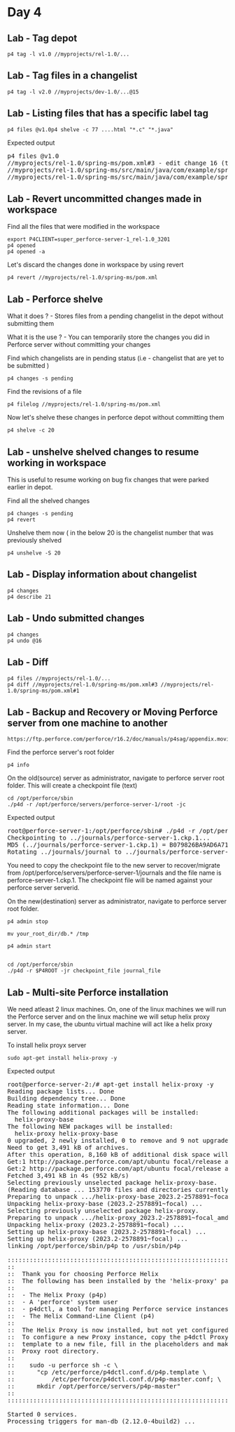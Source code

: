 # Day 4

## Lab - Tag depot 
```
p4 tag -l v1.0 //myprojects/rel-1.0/...
```

## Lab - Tag files in a changelist
```
p4 tag -l v2.0 //myprojects/dev-1.0/...@15
```

## Lab - Listing files that has a specific label tag
```
p4 files @v1.0p4 shelve -c 77 ....html "*.c" "*.java"
```

Expected output
<pre>
p4 files @v1.0
//myprojects/rel-1.0/spring-ms/pom.xml#3 - edit change 16 (text)
//myprojects/rel-1.0/spring-ms/src/main/java/com/example/springboot/Application.java#1 - branch change 14 (text)
//myprojects/rel-1.0/spring-ms/src/main/java/com/example/springboot/HelloController.java#1 - branch change 14 (text)  
</pre>


## Lab - Revert uncommitted changes made in workspace
Find all the files that were modified in the workspace 
```
export P4CLIENT=super_perforce-server-1_rel-1.0_3201
p4 opened
p4 opened -a
```

Let's discard the changes done in workspace by using revert
```
p4 revert //myprojects/rel-1.0/spring-ms/pom.xml
```

## Lab - Perforce shelve
What it does ? - Stores files from a pending changelist in the depot without submitting them

What it is the use ? - You can temporarily store the changes you did in Perforce server without committing your changes

Find which changelists are in pending status (i.e - changelist that are yet to be submitted )
```
p4 changes -s pending
```

Find the revisions of a file
```
p4 filelog //myprojects/rel-1.0/spring-ms/pom.xml
```

Now let's shelve these changes in perforce depot without committing them
```
p4 shelve -c 20
```

## Lab - unshelve shelved changes to resume working in workspace

This is useful to resume working on bug fix changes that were parked earlier in depot.

Find all the shelved changes
```
p4 changes -s pending
p4 revert
```

Unshelve them now ( in the below 20 is the changelist number that was previously shelved
```
p4 unshelve -S 20
```

## Lab - Display information about changelist
```
p4 changes
p4 describe 21
```

## Lab - Undo submitted changes
```
p4 changes
p4 undo @16
```

## Lab - Diff
```
p4 files //myprojects/rel-1.0/...
p4 diff //myprojects/rel-1.0/spring-ms/pom.xml#3 //myprojects/rel-1.0/spring-ms/pom.xml#1
```

## Lab - Backup and Recovery or Moving Perforce server from one machine to another
```
https://ftp.perforce.com/perforce/r16.2/doc/manuals/p4sag/appendix.moving.html
```

Find the perforce server's root folder
```
p4 info
```

On the old(source) server as administrator, navigate to perforce server root folder. This will create a checkpoint file (text)
```
cd /opt/perforce/sbin
./p4d -r /opt/perforce/servers/perforce-server-1/root -jc
```

Expected output
<pre>
root@perforce-server-1:/opt/perforce/sbin# ./p4d -r /opt/perforce/servers/perforce-server-1/root -jc
Checkpointing to ../journals/perforce-server-1.ckp.1...
MD5 (../journals/perforce-server-1.ckp.1) = B079826BA9AD6A716E2E56FB187FF85C
Rotating ../journals/journal to ../journals/perforce-server-1.jnl.0...  
</pre>

You need to copy the checkpoint file to the new server to recover/migrate from /opt/perforce/servers/perforce-server-1/journals and the file name is perforce-server-1.ckp.1.  The checkpoint file will be named against your perforce server serverid.

On the new(destination) server as administrator, navigate to perforce server root folder. 
```
p4 admin stop

mv your_root_dir/db.* /tmp

p4 admin start


cd /opt/perforce/sbin
./p4d -r $P4ROOT -jr checkpoint_file journal_file
```

## Lab - Multi-site Perforce installation

We need atleast 2 linux machines.  On, one of the linux machines we will run the Perforce server and on the linux machine we will setup helix proxy server.  In my case, the ubuntu virtual machine will act like a helix proxy server.

To install helix proyx server
```
sudo apt-get install helix-proxy -y
```

Expected output
<pre>
root@perforce-server-2:/# apt-get install helix-proxy -y
Reading package lists... Done
Building dependency tree... Done
Reading state information... Done
The following additional packages will be installed:
  helix-proxy-base
The following NEW packages will be installed:
  helix-proxy helix-proxy-base
0 upgraded, 2 newly installed, 0 to remove and 9 not upgraded.
Need to get 3,491 kB of archives.
After this operation, 8,160 kB of additional disk space will be used.
Get:1 http://package.perforce.com/apt/ubuntu focal/release amd64 helix-proxy-base amd64 2023.2-2578891~focal [3,483 kB]
Get:2 http://package.perforce.com/apt/ubuntu focal/release amd64 helix-proxy amd64 2023.2-2578891~focal [7,796 B]
Fetched 3,491 kB in 4s (952 kB/s)
Selecting previously unselected package helix-proxy-base.
(Reading database ... 153770 files and directories currently installed.)
Preparing to unpack .../helix-proxy-base_2023.2-2578891~focal_amd64.deb ...
Unpacking helix-proxy-base (2023.2-2578891~focal) ...
Selecting previously unselected package helix-proxy.
Preparing to unpack .../helix-proxy_2023.2-2578891~focal_amd64.deb ...
Unpacking helix-proxy (2023.2-2578891~focal) ...
Setting up helix-proxy-base (2023.2-2578891~focal) ...
Setting up helix-proxy (2023.2-2578891~focal) ...
linking /opt/perforce/sbin/p4p to /usr/sbin/p4p

::::::::::::::::::::::::::::::::::::::::::::::::::::::::::::::::::::::
::
::  Thank you for choosing Perforce Helix
::  The following has been installed by the 'helix-proxy' package:
::
::  - The Helix Proxy (p4p)
::  - A 'perforce' system user
::  - p4dctl, a tool for managing Perforce service instances
::  - The Helix Command-Line Client (p4)
::
::  The Helix Proxy is now installed, but not yet configured.
::  To configure a new Proxy instance, copy the p4dctl Proxy
::  template to a new file, fill in the placeholders and make the
::  Proxy root directory.
::
::    sudo -u perforce sh -c \
::      "cp /etc/perforce/p4dctl.conf.d/p4p.template \
::          /etc/perforce/p4dctl.conf.d/p4p-master.conf; \
::      mkdir /opt/perforce/servers/p4p-master"
::
::::::::::::::::::::::::::::::::::::::::::::::::::::::::::::::::::::::

Started 0 services.
Processing triggers for man-db (2.12.0-4build2) ...
</pre>
